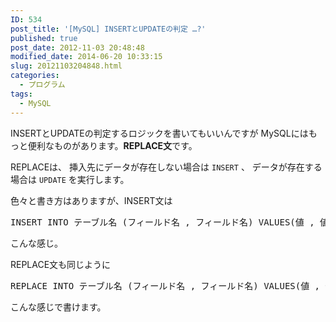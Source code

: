 ```yaml
---
ID: 534
post_title: '[MySQL] INSERTとUPDATEの判定 …?'
published: true
post_date: 2012-11-03 20:48:48
modified_date: 2014-06-20 10:33:15
slug: 20121103204848.html
categories:
  - プログラム
tags:
  - MySQL
---
```

INSERTとUPDATEの判定するロジックを書いてもいいんですが
MySQLにはもっと便利なものがあります。<strong>REPLACE文</strong>です。

<!--more-->

REPLACEは、
挿入先にデータが存在しない場合は <code>INSERT</code> 、
データが存在する場合は <code>UPDATE</code> を実行します。

色々と書き方はありますが、INSERT文は
<pre class="prettyprint linenums lang-sql">INSERT INTO テーブル名 (フィールド名 , フィールド名) VALUES(値 , 値);</pre>
こんな感じ。

REPLACE文も同じように
<pre class="prettyprint linenums lang-sql">REPLACE INTO テーブル名 (フィールド名 , フィールド名) VALUES(値 , 値);</pre>
こんな感じで書けます。